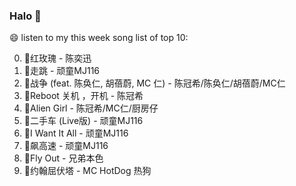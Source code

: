 

### Halo 👋

😄 listen to my this week song list of top 10:

0. 🌈红玫瑰 - 陈奕迅
1. 🌈走跳 - 顽童MJ116
2. 🌈战争 (feat. 陈奂仁, 胡蓓蔚, MC 仁) - 陈冠希/陈奂仁/胡蓓蔚/MC仁
3. 🌈Reboot 关机 ，开机 - 陈冠希
4. 🌈Alien Girl - 陈冠希/MC仁/厨房仔
5. 🌈二手车 (Live版) - 顽童MJ116
6. 🌈I Want It All - 顽童MJ116
7. 🌈飙高速 - 顽童MJ116
8. 🌈Fly Out - 兄弟本色
9. 🌈约翰屈伏塔 - MC HotDog 热狗

